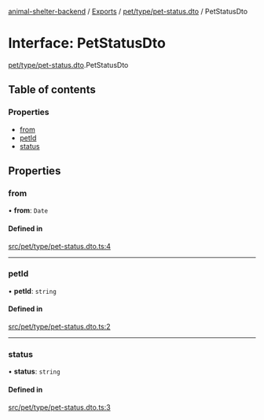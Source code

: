 [animal-shelter-backend](../README.md) / [Exports](../modules.md) / [pet/type/pet-status.dto](../modules/pet_type_pet_status_dto.md) / PetStatusDto

# Interface: PetStatusDto

[pet/type/pet-status.dto](../modules/pet_type_pet_status_dto.md).PetStatusDto

## Table of contents

### Properties

- [from](pet_type_pet_status_dto.PetStatusDto.md#from)
- [petId](pet_type_pet_status_dto.PetStatusDto.md#petid)
- [status](pet_type_pet_status_dto.PetStatusDto.md#status)

## Properties

### from

• **from**: `Date`

#### Defined in

[src/pet/type/pet-status.dto.ts:4](https://github.com/B4LiN7/animal-shelter-backend/blob/1dff22f62fa53a2f3b721b18c90a57a5c18f4cde/src/pet/type/pet-status.dto.ts#L4)

___

### petId

• **petId**: `string`

#### Defined in

[src/pet/type/pet-status.dto.ts:2](https://github.com/B4LiN7/animal-shelter-backend/blob/1dff22f62fa53a2f3b721b18c90a57a5c18f4cde/src/pet/type/pet-status.dto.ts#L2)

___

### status

• **status**: `string`

#### Defined in

[src/pet/type/pet-status.dto.ts:3](https://github.com/B4LiN7/animal-shelter-backend/blob/1dff22f62fa53a2f3b721b18c90a57a5c18f4cde/src/pet/type/pet-status.dto.ts#L3)
